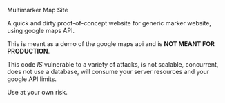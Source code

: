 Multimarker Map Site

A quick and dirty proof-of-concept website for generic marker website, using
google maps API.

This is meant as a demo of the google maps api and is **NOT MEANT FOR 
PRODUCTION**.

This code *IS* vulnerable to a variety of attacks, is not scalable, concurrent,
does not use a database, will consume your server resources and your google
API limits.

Use at your own risk.

